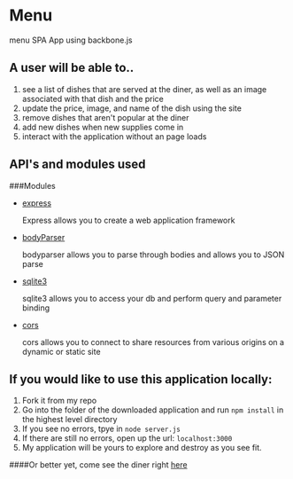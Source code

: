 # Menu
menu SPA App using backbone.js
## A user will be able to..
1. see a list of dishes that are served at the diner, as well as an image associated with that dish and the price
2. update the price, image, and name of the dish using the site
3. remove dishes that aren't popular at the diner
4. add new dishes when new supplies come in
5. interact with the application without an page loads

## API's and modules used
###Modules
* [express](http://expressjs.com/)

  Express allows you to create a web application framework

* [bodyParser](https://www.npmjs.com/package/body-parser)

  bodyparser allows you to parse through bodies and allows you to JSON parse

* [sqlite3](https://www.npmjs.com/package/sqlite3)

  sqlite3 allows you to access your db and perform query and parameter binding

* [cors](https://www.npmjs.com/package/cors)

  cors allows you to connect to share resources from various origins on a dynamic or static site

## If you would like to use this application locally:
1. Fork it from my repo
2. Go into the folder of the downloaded application and run ```npm install``` in the highest level directory
3. If you see no errors, tpye in ```node server.js```
4. If there are still no errors, open up the url: ```localhost:3000```
5. My application will be yours to explore and destroy as you see fit.

####Or better yet, come see the diner right [here](45.55.154.180:3000/)

